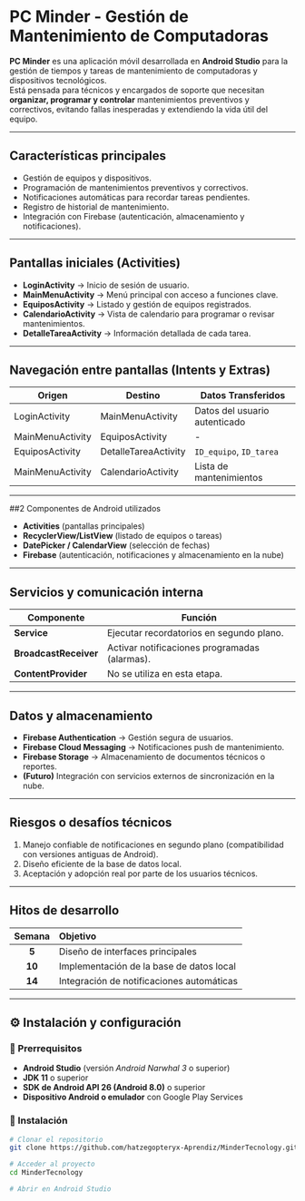 # PC Minder - Gestión de Mantenimiento de Computadoras

**PC Minder** es una aplicación móvil desarrollada en **Android Studio** para la gestión de tiempos y tareas de mantenimiento de computadoras y dispositivos tecnológicos.  
Está pensada para técnicos y encargados de soporte que necesitan **organizar, programar y controlar** mantenimientos preventivos y correctivos, evitando fallas inesperadas y extendiendo la vida útil del equipo.

---

## Características principales

- Gestión de equipos y dispositivos.
- Programación de mantenimientos preventivos y correctivos.
- Notificaciones automáticas para recordar tareas pendientes.
- Registro de historial de mantenimiento.
- Integración con Firebase (autenticación, almacenamiento y notificaciones).

---

## Pantallas iniciales (Activities)

- **LoginActivity** → Inicio de sesión de usuario.  
- **MainMenuActivity** → Menú principal con acceso a funciones clave.  
- **EquiposActivity** → Listado y gestión de equipos registrados.  
- **CalendarioActivity** → Vista de calendario para programar o revisar mantenimientos.  
- **DetalleTareaActivity** → Información detallada de cada tarea.

---

## Navegación entre pantallas (Intents y Extras)

| Origen | Destino | Datos Transferidos |
|---------|----------|--------------------|
| LoginActivity | MainMenuActivity | Datos del usuario autenticado |
| MainMenuActivity | EquiposActivity | - |
| EquiposActivity | DetalleTareaActivity | `ID_equipo`, `ID_tarea` |
| MainMenuActivity | CalendarioActivity | Lista de mantenimientos |

---

##2 Componentes de Android utilizados

- **Activities** (pantallas principales)
- **RecyclerView/ListView** (listado de equipos o tareas)
- **DatePicker / CalendarView** (selección de fechas)
- **Firebase** (autenticación, notificaciones y almacenamiento en la nube)

---

## Servicios y comunicación interna

| Componente | Función |
|-------------|----------|
| **Service** | Ejecutar recordatorios en segundo plano. |
| **BroadcastReceiver** | Activar notificaciones programadas (alarmas). |
| **ContentProvider** | No se utiliza en esta etapa. |

---

## Datos y almacenamiento

- **Firebase Authentication** → Gestión segura de usuarios.  
- **Firebase Cloud Messaging** → Notificaciones push de mantenimiento.  
- **Firebase Storage** → Almacenamiento de documentos técnicos o reportes.  
- **(Futuro)** Integración con servicios externos de sincronización en la nube.

---

## Riesgos o desafíos técnicos

1. Manejo confiable de notificaciones en segundo plano (compatibilidad con versiones antiguas de Android).  
2. Diseño eficiente de la base de datos local.  
3. Aceptación y adopción real por parte de los usuarios técnicos.  

---

## Hitos de desarrollo

| Semana | Objetivo |
|:-------:|:---------|
| **5** | Diseño de interfaces principales |
| **10** | Implementación de la base de datos local |
| **14** | Integración de notificaciones automáticas |

---

## ⚙️ Instalación y configuración

### 🔧 Prerrequisitos

- **Android Studio** (versión *Android Narwhal 3* o superior)  
- **JDK 11** o superior  
- **SDK de Android API 26 (Android 8.0)** o superior  
- **Dispositivo Android o emulador** con Google Play Services  

### 🚀 Instalación

```bash
# Clonar el repositorio
git clone https://github.com/hatzegopteryx-Aprendiz/MinderTecnology.git

# Acceder al proyecto
cd MinderTecnology

# Abrir en Android Studio
